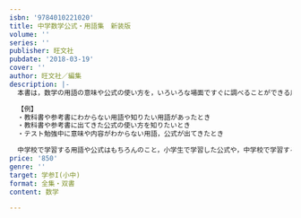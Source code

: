 ```yaml
---
isbn: '9784010221020'
title: 中学数学公式・用語集　新装版
volume: ''
series: ''
publisher: 旺文社
pubdate: '2018-03-19'
cover: ''
author: 旺文社／編集
description: |-
  本書は，数学の用語の意味や公式の使い方を，いろいろな場面ですぐに調べることができる用語集です。すぐにその意味や公式をひくことができるように工夫してあります。

  【例】
  ・教科書や参考書にわからない用語や知りたい用語があったとき
  ・教科書や参考書に出てきた公式の使い方を知りたいとき
  ・テスト勉強中に意味や内容がわからない用語，公式が出てきたとき

  中学校で学習する用語や公式はもちろんのこと，小学生で学習した公式や，中学校で学習する数学と関連が深く，高校１年生で学習する数学の公式もカバーしています。
price: '850'
genre: ''
target: 学参I(小中)
format: 全集・双書
content: 数学

---
```

